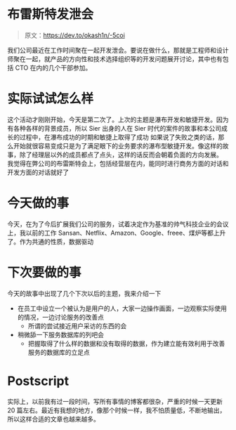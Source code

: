 # 布雷斯特发泄会

> 原文：<https://dev.to/okash1n/-5coi>

我们公司最近在工作时间聚在一起开发泄会。要说在做什么，那就是工程师和设计师聚在一起，就产品的方向性和技术选择组织等的开发问题展开讨论，其中也有包括 CTO 在内的几个干部参加。

# 实际试试怎么样

这个活动才刚刚开始，今天是第二次了。上次的主题是瀑布开发和敏捷开发。因为有各种各样的背景成员，所以 Sier 出身的人在 Sier 时代的案件的故事和本公司成长的过程中，在瀑布成功的时期和敏捷上取得了成功 如果说了失败之类的话，那么开始就很容易变成只是为了满足眼下的业务要求的瀑布型敏捷开发。像这样的故事，除了经理层以外的成员都点了点头，这样的话反而会朝着负面的方向发展。 我觉得在弊公司的布雷斯特会上，包括经营层在内，能同时进行商务方面的对话和开发方面的对话就好了

# 今天做的事

今天，在为了今后扩展我们公司的服务，试着决定作为基准的帅气科技企业的会议上，我以前的工作 Sansan、Netflix、Amazon、Google、freee、煤炉等都上升了。作为共通的性质，数据驱动

# 下次要做的事

今天的故事中出现了几个下次以后的主题，我来介绍一下

*   在员工中设立一个被认为是用户的人，大家一边操作画面，一边观察实际使用的情况，一边讨论服务的改善点
    *   所谓的尝试接近用户采访的东西的会
*   稍微舔一下服务数据库的列吧会
    *   把握取得了什么样的数据和没有取得的数据，作为建立能有效利用于改善服务的数据库的立足点

# Postscript

实际上，以前我有过一段时间，写所有事情的博客都很杂，严重的时候一天更新 20 篇左右。最近有我想的地方，像那个时候一样，我不怕质量低，不断地输出，所以这样合适的文章也越来越多。